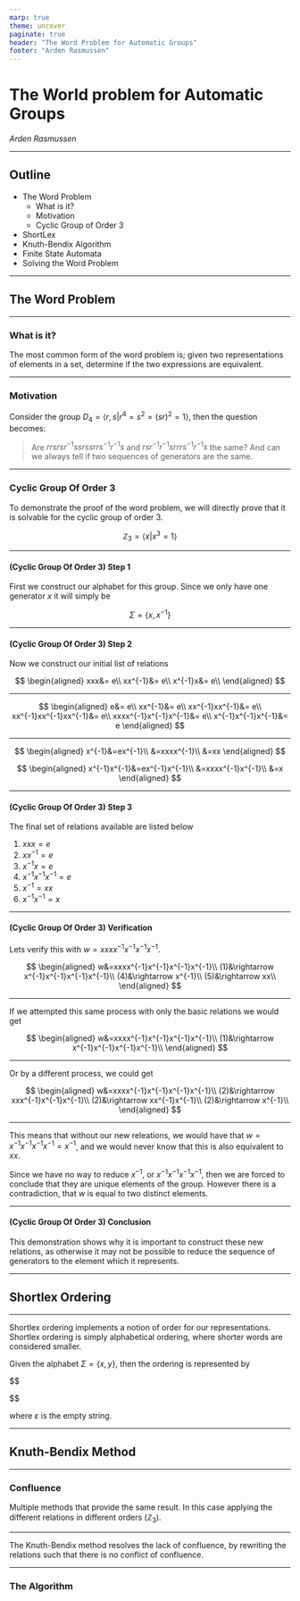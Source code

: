 ```yaml
---
marp: true
theme: uncover
paginate: true
header: "The Word Problem for Automatic Groups"
footer: "Arden Rasmussen"
---
```


<style>
section.multicol p {
    columns: 2;
}
section.smallFont p {
    font-size: 90%;
}
</style>

<!--_class: invert-->

# **The World problem for Automatic Groups**

_Arden Rasmussen_

---

## Outline

- The Word Problem
  - What is it?
  - Motivation
  - Cyclic Group of Order $3$
- ShortLex
- Knuth-Bendix Algorithm
- Finite State Automata
- Solving the Word Problem

---

<!--_class: invert-->

## **The Word Problem**

---

### What is it?

The most common form of the word problem is; given two representations of
elements in a set, determine if the two expressions are equivalent.

---

### Motivation

Consider the group $D_4=\left\langle r,s\vert r^4=s^2=(sr)^2=1\right\rangle$,
then the question becomes:

> Are $rrsrsr^{-1}ssrssrrs^{-1}r^{-1}s$ and $rsr^{-1}r^{-1}srrrs^{-1}r^{-1}s$
> the same? And can we always tell if two sequences of generators are the same.

---

### Cyclic Group Of Order 3

To demonstrate the proof of the word problem, we will directly prove that it
is solvable for the cyclic group of order 3.

$$
\mathbb{Z}_3=\left\langle x\vert x^3=1\right\rangle
$$

---

#### (Cyclic Group Of Order 3) Step 1

First we construct our alphabet for this group. Since we only have one
generator $x$ it will simply be

$$
\Sigma=\left\{x,x^{-1}\right\}
$$

---

#### (Cyclic Group Of Order 3) Step 2

Now we construct our initial list of relations

$$
\begin{aligned}
xxx&= e\\
xx^{-1}&= e\\
x^{-1}x&= e\\
\end{aligned}
$$

---

$$
\begin{aligned}
e&= e\\
xx^{-1}&= e\\
xx^{-1}xx^{-1}&= e\\
xx^{-1}xx^{-1}xx^{-1}&= e\\
xxxx^{-1}x^{-1}x^{-1}&= e\\
x^{-1}x^{-1}x^{-1}&= e
\end{aligned}
$$

---

$$
\begin{aligned}
x^{-1}&=ex^{-1}\\
&=xxxx^{-1}\\
&=xx
\end{aligned}
$$

$$
\begin{aligned}
x^{-1}x^{-1}&=ex^{-1}x^{-1}\\
&=xxxx^{-1}x^{-1}\\
&=x
\end{aligned}
$$

---

#### (Cyclic Group Of Order 3) Step 3

The final set of relations available are listed below

1. $xxx=e$
2. $xx^{-1}=e$
3. $x^{-1}x=e$
4. $x^{-1}x^{-1}x^{-1}=e$
5. $x^{-1}=xx$
6. $x^{-1}x^{-1}=x$

---

#### (Cyclic Group Of Order 3) Verification

Lets verify this with $w=xxxx^{-1}x^{-1}x^{-1}x^{-1}$.

$$
\begin{aligned}
w&=xxxx^{-1}x^{-1}x^{-1}x^{-1}\\
(1)&\rightarrow x^{-1}x^{-1}x^{-1}x^{-1}\\
(4)&\rightarrow x^{-1}\\
(5)&\rightarrow xx\\
\end{aligned}
$$

---

If we attempted this same process with only the basic relations we would get

$$
\begin{aligned}
w&=xxxx^{-1}x^{-1}x^{-1}x^{-1}\\
(1)&\rightarrow x^{-1}x^{-1}x^{-1}x^{-1}\\
\end{aligned}
$$

---

Or by a different process, we could get

$$
\begin{aligned}
w&=xxxx^{-1}x^{-1}x^{-1}x^{-1}\\
(2)&\rightarrow xxx^{-1}x^{-1}x^{-1}\\
(2)&\rightarrow xx^{-1}x^{-1}\\
(2)&\rightarrow x^{-1}\\
\end{aligned}
$$

---

<!--_class: smallFont--->

This means that without our new releations, we would have that
$w=x^{-1}x^{-1}x^{-1}x^{-1}=x^{-1}$, and we would never know that this is
also equivalent to $xx$.

Since we have no way to reduce $x^{-1}$, or $x^{-1}x^{-1}x^{-1}x^{-1}$, then
we are forced to conclude that they are unique elements of the group. However
there is a contradiction, that $w$ is equal to two distinct elements.

---

#### (Cyclic Group Of Order 3) Conclusion

This demonstration shows why it is important to construct these new
relations, as otherwise it may not be possible to reduce the sequence of
generators to the element which it represents.

---

<!--_class: invert-->

## **Shortlex Ordering**

---

Shortlex ordering implements a notion of order for our representations.
Shortlex ordering is simply alphabetical ordering, where shorter words are
considered smaller.

Given the alphabet $\Sigma=\left\{x,y\right\}$, then the ordering is
represented by

$$
<!-- \varepsilon <x<y<xx<xy<yx<yy<\ldots -->
$$

where $\varepsilon$ is the empty string.

---

<!--_class: invert-->

## Knuth-Bendix Method

---

### Confluence

Multiple methods that provide the same result. In this case applying the
different relations in different orders ($\mathbb{Z}_3$).

---

The Knuth-Bendix method resolves the lack of confluence, by rewriting the
relations such that there is no conflict of confluence.

---

### The Algorithm
